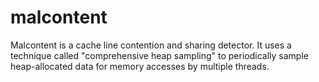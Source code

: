 malcontent
==========

Malcontent is a cache line contention and sharing detector. It uses a technique
called "comprehensive heap sampling" to periodically sample heap-allocated data
for memory accesses by multiple threads.
